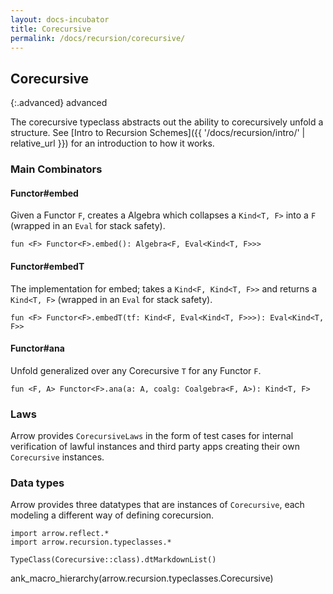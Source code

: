 ```yaml
---
layout: docs-incubator
title: Corecursive
permalink: /docs/recursion/corecursive/
---
```


## Corecursive

{:.advanced}
advanced

The corecursive typeclass abstracts out the ability to corecursively unfold a structure.
See [Intro to Recursion Schemes]({{ '/docs/recursion/intro/' | relative_url }}) for
an introduction to how it works.

### Main Combinators

#### Functor<F>#embed

Given a Functor `F`, creates a Algebra which collapses a `Kind<T, F>` into a `F`
(wrapped in an `Eval` for stack safety).

`fun <F> Functor<F>.embed(): Algebra<F, Eval<Kind<T, F>>>`

#### Functor<F>#embedT

The implementation for embed; takes a `Kind<F, Kind<T, F>>` and returns a `Kind<T, F>`
(wrapped in an `Eval` for stack safety).

`fun <F> Functor<F>.embedT(tf: Kind<F, Eval<Kind<T, F>>>): Eval<Kind<T, F>>`

#### Functor<F>#ana

Unfold generalized over any Corecursive `T` for any Functor `F`.

`fun <F, A> Functor<F>.ana(a: A, coalg: Coalgebra<F, A>): Kind<T, F>`

### Laws

Arrow provides `CorecursiveLaws` in the form of test cases for internal verification of
lawful instances and third party apps creating their own `Corecursive` instances.

### Data types

Arrow provides three datatypes that are instances of `Corecursive`, each modeling a
different way of defining corecursion.

```kotlin:ank:replace
import arrow.reflect.*
import arrow.recursion.typeclasses.*

TypeClass(Corecursive::class).dtMarkdownList()
```

ank_macro_hierarchy(arrow.recursion.typeclasses.Corecursive)
